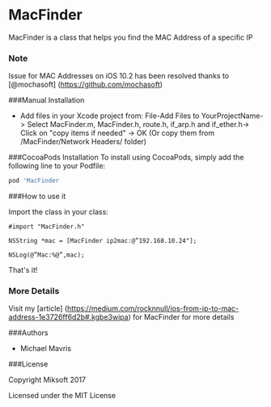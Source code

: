 
MacFinder
======

MacFinder is a class that helps you find the MAC Address of a specific IP

### Note
Issue for MAC Addresses on iOS 10.2 has been resolved thanks to [@mochasoft] (https://github.com/mochasoft)

###Manual Installation

+ Add files in your Xcode project from: File-Add Files to YourProjectName-> Select MacFinder.m, MacFinder.h, route.h, if_arp.h and if_ether.h-> Click on "copy items if needed" -> OK (Or copy them from /MacFinder/Network Headers/ folder)

###CocoaPods Installation
To install using CocoaPods, simply add the following line to your Podfile:

```ruby
pod 'MacFinder
```
###How to use it

Import the class in your class:

```
#import "MacFinder.h"
```


```
NSString *mac = [MacFinder ip2mac:@”192.168.10.24"]; 

NSLog(@”Mac:%@”,mac);
```

That's it!

### More Details
Visit my [article] (https://medium.com/rocknnull/ios-from-ip-to-mac-address-1e3726ff6d2b#.kgbe3wipa) for MacFinder for more details

###Authors

* Michael Mavris

###License

Copyright Miksoft 2017

Licensed under the MIT License
